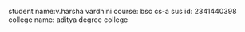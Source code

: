 student name:v.harsha vardhini
course: bsc cs-a
sus id: 2341440398
college name: aditya degree college
